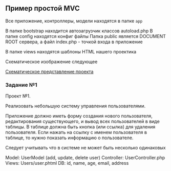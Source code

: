 ## Пример простой MVC ##


Все приложение, контроллеры, модели находятся в папке `app`

В папке bootstrap находится автозагрузчик классов autoload.php
В папке config находятся конфиг файлы
Папка public является DOCUMENT ROOT сервера, а файл index.php - точкой входа в приложение

В папке views находятся шаблоны HTML нашего проектика

Схематическое изображение следующее 

[Схематическое представление проекта](https://www.dropbox.com/s/0oyunywjsmqc4uh/%D0%A1%D0%BA%D1%80%D0%B8%D0%BD%D1%88%D0%BE%D1%82%202019-02-16%2011.32.22.png?dl=0)
### Задание №1 ###

Проект №1.

Реализовать небольшую систему управления пользователями.

Приложение должно иметь форму создания нового пользователя, редактирования существующего, и вывод всех пользователей в виде таблицы. В таблице должна быть кнопка (или ссылка) для удаления пользователя. Если нажать на ссылку с именем пользователя в таблице, то нужно показать информацию о пользователе.

Следует учитывать что в системе не может быть несколько одинаковых 

Model: UserModel (add, update, delete user)
Controller: UserController.php
Views: Users/user.phtml
DB: id, name, age, email, address
